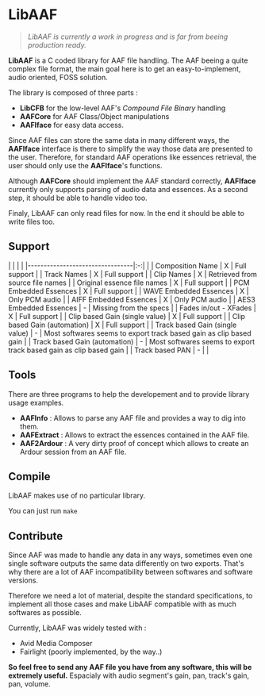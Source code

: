 # LibAAF

> *LibAAF is currently a work in progress and is far from beeing production ready.*


**LibAAF** is a C coded library for AAF file handling. The AAF beeing a quite complex file format, the main goal here is to get an easy-to-implement, audio oriented, FOSS solution.


The library is composed of three parts :

* **LibCFB** for the low-level AAF's *Compound File Binary* handling
* **AAFCore** for AAF Class/Object manipulations
* **AAFIface** for easy data access.

Since AAF files can store the same data in many different ways, the **AAFIface** interface is there to simplify the way those data are presented to the user. Therefore, for standard AAF operations like essences retrieval, the user should only use the **AAFIface**'s functions.

Although **AAFCore** should implement the AAF standard correctly, **AAFIface** currently only supports parsing of audio data and essences. As a second step, it should be able to handle video too.

Finaly, LibAAF can only read files for now. In the end it should be able to write files too.

## Support

|                                 |   | |
|---------------------------------|:-:| |
| Composition Name                | X | Full support |
| Track Names                     | X | Full support |
| Clip Names                      | X | Retrieved from source file names |
| Original essence file names     | X | Full support |
| PCM Embedded Essences           | X | Full support |
| WAVE Embedded Essences          | X | Only PCM audio |
| AIFF Embedded Essences          | X | Only PCM audio |
| AES3 Embedded Essences          | - | Missing from the specs |
| Fades in/out - XFades           | X | Full support |
| Clip based Gain (single value)  | X | Full support |
| Clip based Gain (automation)    | X | Full support |
| Track based Gain (single value) | - | Most softwares seems to export track based gain as clip based gain |
| Track based Gain (automation)   | - | Most softwares seems to export track based gain as clip based gain |
| Track based PAN                 | - | |

## Tools

There are three programs to help the developement and to provide library usage examples.

* **AAFInfo** : Allows to parse any AAF file and provides a way to dig into them.
* **AAFExtract** : Allows to extract the essences contained in the AAF file.
* **AAF2Ardour** : A very dirty proof of concept which allows to create an Ardour session from an AAF file.

## Compile

LibAAF makes use of no particular library.

You can just run `make`

## Contribute

Since AAF was made to handle any data in any ways, sometimes even one single software outputs the same data differently on two exports. That's why there are a lot of AAF incompatibility between softwares and software versions.

Therefore we need a lot of material, despite the standard specifications, to implement all those cases and make LibAAF compatible with as much softwares as possible.

Currently, LibAAF was widely tested with :

* Avid Media Composer
* Fairlight (poorly implemented, by the way..)

**So feel free to send any AAF file you have from any software, this will be extremely useful.** Espacialy with audio segment's gain, pan, track's gain, pan, volume.
